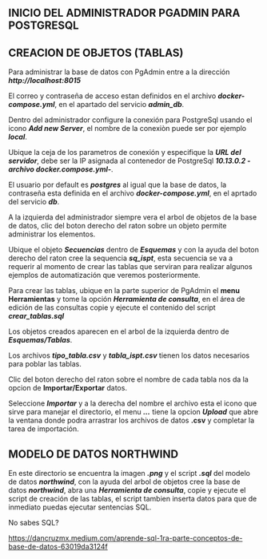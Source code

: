 ## INICIO DEL ADMINISTRADOR PGADMIN PARA POSTGRESQL 

## CREACION DE OBJETOS (TABLAS)

Para administrar la base de datos con PgAdmin entre a la dirección ***http://localhost:8015*** 

El correo y contraseña de acceso estan definidos en el archivo ***docker-compose.yml***, en el apartado del servicio ***admin_db***.

Dentro del administrador configure la conexión para PostgreSql usando el icono ***Add new Server***, el nombre de la conexiòn puede ser por ejemplo ***local***. 

Ubique la ceja de los parametros de conexión y especifique la ***URL del servidor***, debe ser la IP asignada al contenedor de PostgreSql ***10.13.0.2 -archivo docker.compose.yml-***.

El usuario por default es ***postgres*** al igual que la base de datos, la contraseña esta definida en el archivo ***docker-compose.yml***, en el aprtado del servicio ***db***.

A la izquierda del administrador siempre vera el arbol de objetos de la base de datos, clic del boton derecho del raton sobre un objeto permite administrar los elementos.

Ubique el objeto ***Secuencias*** dentro de ***Esquemas*** y con la ayuda del boton derecho del raton cree la sequencia ***sq_ispt***, esta secuencia se va a requerir al momento de crear las tablas que serviran para realizar algunos ejemplos de automatización que veremos posteriormente.

Para crear las tablas, ubique en la parte superior de PgAdmin el **menu Herramientas** y tome la opción ***Herramienta de consulta***, en el área de edición de las consultas copie y ejecute el contenido del script ***crear_tablas.sql***

Los objetos creados aparecen en el arbol de la izquierda dentro de ***Esquemas/Tablas***.

Los archivos ***tipo_tabla.csv*** y ***tabla_ispt.csv*** tienen los datos necesarios para poblar las tablas. 

Clic del boton derecho del raton sobre el nombre de cada tabla nos da la opcion de **Importar/Exportar** datos. 

Seleccione ***Importar*** y a la derecha del nombre el archivo esta el icono que sirve para manejar el directorio, el menu ***...*** tiene la opcion ***Upload*** que abre la ventana donde podra arrastrar los archivos de datos **.csv** y completar la tarea de importación.

## MODELO DE DATOS NORTHWIND

En este directorio se encuentra la imagen ***.png*** y el script ***.sql*** del modelo de datos ***northwind***, con la ayuda del arbol de objetos cree la base de datos ***northwind***, abra una ***Herramienta de consulta***, copie y ejecute el script de creación de las tablas, el script tambien inserta datos para que de inmediato puedas ejecutar sentencias SQL.

No sabes SQL? 

https://dancruzmx.medium.com/aprende-sql-1ra-parte-conceptos-de-base-de-datos-63019da3124f






